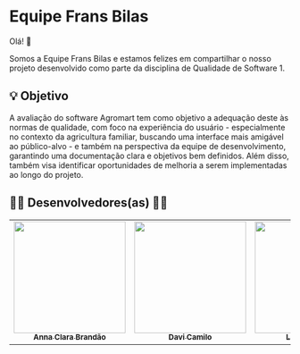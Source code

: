 # Equipe Frans Bilas

Olá! 👋

Somos a Equipe Frans Bilas e estamos felizes em compartilhar o nosso projeto desenvolvido como parte da disciplina de Qualidade de Software 1.

## 💡 Objetivo

A avaliação do software Agromart tem como objetivo a adequação deste às normas de qualidade, com foco na experiência do usuário - especialmente no contexto da agricultura familiar, buscando uma interface mais amigável ao público-alvo - e também na perspectiva da equipe de desenvolvimento, garantindo uma documentação clara e objetivos bem definidos. Além disso, também visa identificar oportunidades de melhoria a serem implementadas ao longo do projeto.


## 👩‍💻 Desenvolvedores(as) 👨‍💻

<table>
	<tr>
		<td align="center"><a href="https://github.com/annacbrandao"><img src="https://avatars.githubusercontent.com/u/126699748?v=4" width="200px;" alt=""/><br /><sub><b>Anna Clara Brandão</b></sub></a><br /><a href="https://github.com/annacbrandao"></a></td>
		<td align="center"><a href="https://github.com/Davicamilo23"><img src="https://avatars.githubusercontent.com/u/144080784?v=4" width="200px;" alt=""/><br /><sub><b>Davi Camilo</b></sub></a><br /><a href="https://github.com/Davicamilo23"></a></td>
		<td align="center"><a href="https://github.com/VieiraLaris"><img src="https://avatars.githubusercontent.com/u/116472322?v=4" width="200px;" alt=""/><br /><sub><b>Larissa Vieira </b></sub></a><br /><a href="https://github.com/VieiraLaris"></a></td>
		<td align="center"><a href="https://github.com/DudaV228"><img src="https://avatars.githubusercontent.com/u/110543736?v=4" width="200px;" alt=""/><br /><sub><b>Maria Eduarda Vieira</b></sub></a><br /><a href="https://github.com/DudaV228"></a></td>
		<td align="center"><a href="https://github.com/paulomh"><img src="https://avatars.githubusercontent.com/u/129633592?v=4" width="200px;" alt=""/><br /><sub><b>Paulo Henrique</b></sub></a><br /><a href="https://github.com/paulomh"></a></td>
        <td align="center"><a href="https://github.com/victorcamaraa"><img src="https://avatars.githubusercontent.com/u/143553798?v=4" width="200px;" alt=""/><br /><sub><b>Victor Câmara</b></sub></a><br /><a href="https://github.com/ victorcamaraa"></a></td>
	</tr>
</table>
